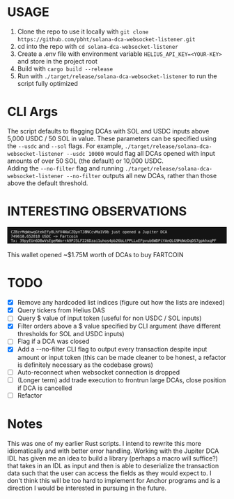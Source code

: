 # USAGE
1. Clone the repo to use it locally with `git clone https://github.com/pbht/solana-dca-websocket-listener.git`
2. cd into the repo with `cd solana-dca-websocket-listener`
3. Create a .env file with environment variable `HELIUS_API_KEY=<YOUR-KEY>` and store in the project root
4. Build with `cargo build --release`
5. Run with `./target/release/solana-dca-websocket-listener` to run the script fully optimized

# CLI Args
The script defaults to flagging DCAs with SOL and USDC inputs above 5,000 USDC / 50 SOL in value. These parameters can be specified using the `--usdc` and `--sol` flags. For example, `./target/release/solana-dca-websocket-listener --usdc 10000` would flag all DCAs opened with input amounts of over 50 SOL (the default) or 10,000 USDC. \
Adding the `--no-filter` flag and running `./target/release/solana-dca-websocket-listener --no-filter` outputs all new DCAs, rather than those above the default threshold.

# INTERESTING OBSERVATIONS
![$1M Fartcoin DCA](assets/fartcoin-1m-dca.png)
![$750K Fartcoin DCA](assets/fartcoin-750k-dca.png)

This wallet opened ~$1.75M worth of DCAs to buy FARTCOIN

# TODO
- [x] Remove any hardcoded list indices (figure out how the lists are indexed)
- [x] Query tickers from Helius DAS
- [ ] Query $ value of input token (useful for non USDC / SOL inputs)
- [x] Filter orders above a $ value specified by CLI argument (have different thresholds for SOL and USDC inputs)
- [ ] Flag if a DCA was closed
- [x] Add a --no-filter CLI flag to output every transaction despite input amount or input token (this can be made cleaner to be honest, a refactor is definitely necessary as the codebase grows)
- [ ] Auto-reconnect when websocket connection is dropped
- [ ] (Longer term) add trade execution to frontrun large DCAs, close position if DCA is cancelled
- [ ] Refactor

# Notes
This was one of my earlier Rust scripts. I intend to rewrite this more idiomatically and with better error handling. Working with the Jupiter DCA IDL has given me an idea to build a library (perhaps a macro will suffice?) that takes in an IDL as input and then is able to deserialize the transaction data such that the user can access the fields as they would expect to. I don't think this will be too hard to implement for Anchor programs and is a direction I would be interested in pursuing in the future.
